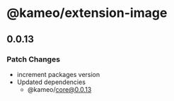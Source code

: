 # @kameo/extension-image

## 0.0.13

### Patch Changes

- increment packages version
- Updated dependencies
  - @kameo/core@0.0.13
